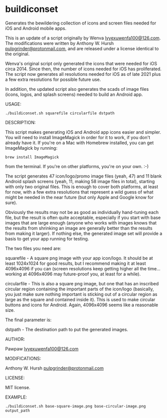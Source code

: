 # buildiconset
Generates the bewildering collection of icons and screen files needed for iOS and Android mobile apps.

This is an update of a script originally by Wenva <lvyexuwenfa100@126.com>. The modifications were written by Anthony W. Hursh <pulpgrinder@protonmail.com>, and are released under a license identical to the original.

Wenva's original script only generated the icons that were needed for iOS circa 2014. Since then, the number of icons needed for iOS has proliferated. The script now generates all resolutions needed for iOS as of late 2021 plus a few extra resolutions for possible future use. 

In addition, the updated script also generates the scads of image files (icons, logos, and splash screens) needed to build an Android app.

USAGE:

    ./buildiconset.sh squarefile circularfile dstpath

DESCRIPTION:

This script makes generating iOS and Android app icons easier and simpler. You will need to install ImageMagick in order for it to work, if you don't already have it. If you're on a Mac with Homebrew installed, you can get ImageMagick by running:
    
    brew install ImageMagick
    
from the terminal. If you're on other platforms, you're on your own. :-)
    
The script generates 47 icon/logo/promo image files (yeah, 47) and 11 blank Android splash screens (yeah, 11, making 58 image files in total), starting with only two original files. This is enough to cover both platforms, at least for now, with a few extra resolutions that represent a wild guess of what might be needed in the near future (but only Apple and Google know for sure).

Obviously the results may not be as good as individually hand-tuning each file, but the result is often quite acceptable, especially if you start with base images that are large enough (anyone who works with images knows that the results from shrinking an image are generally better than the results from making it larger). If nothing else, the generated image set will provide a basis to get your app running for testing.
    
The two files you need are:

squarefile - A square png image with your app icon/logo. It should be at least 1024x1024 for good results, but I recommend making it at least 4096x4096 if you can (screen resolutions keep getting higher all the time... working at 4096x4096 may future-proof you, at least for a while).
    
circularfile - This is also a square png image, but one that has an inscribed circular region containing the important parts of the icon/logo (basically, you just make sure nothing important is sticking out of a circular region as large as the square and contained inside it). This is used to make circular buttons and icons for Android. Again, 4096x4096 seems like a reasonable size. 
    
The final parameter is:
    
dstpath - The destination path to put the generated images.

AUTHOR:

Pawpaw <lvyexuwenfa100@126.com>
    
MODIFICATIONS:

Anthony W. Hursh <pulpgrinder@protonmail.com>

LICENSE:

MIT license.

EXAMPLE:

    ./buildiconset.sh base-square-image.png base-circular-image.png output_path
